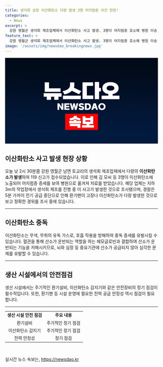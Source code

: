 ```yaml
---
title: 생석회 공장 이산화탄소 다량 발생 3명 어지럼증 사건 현장!
categories:
  - News
excerpt: >
  강원 영월군 생석회 제조업체에서 이산화탄소 사고 발생. 3명이 어지럼증 호소해 병원 이송, 생석회 제조 중 환기팬 고장으로 이산화탄소 다량 발생한 것으로 추정. 경찰 조사 중. (사진=)
feature_text: >
  강원 영월군 생석회 제조업체에서 이산화탄소 사고 발생. 3명이 어지럼증 호소해 병원 이송, 생석회 제조 중 환기팬 고장으로 이산화탄소 다량 발생한 것으로 추정. 경찰 조사 중. (사진=)
image: '/assets/img/newsdao_breakingnews.jpg'
---
```


<p><img src="/assets/img/newsdao_breakingnews.jpg" alt="implanttips 속보" /></p>

<h2 data-ke-size="size26">이산화탄소 사고 발생 현장 상황</h2>

<p data-ke-size="size16">오늘 낮 2시 30분쯤 강원 영월군 남면 토교리의 생석회 제조업체에서 다량의 <b>이산화탄소가 발생</b>하여 119 신고가 접수되었습니다. 이로 인해 김 모씨 등 3명이 이산화탄소에 노출되어 어지럼증 증세를 보여 병원으로 옮겨져 치료를 받았습니다. 해당 업체는 지하 3m의 작업장에서 생석회 제조를 진행 중 이 사고가 발생한 것으로 조사됐으며, 경찰은 5분 가까이 전기 공급 중단으로 인해 환기팬이 고장나 이산화탄소가 다량 발생한 것으로 보고 정확한 경위를 조사 중에 있습니다.</p>

<hr>

<h2 data-ke-size="size26">이산화탄소 중독</h2>

<p data-ke-size="size16">이산화탄소는 무색, 무취의 유독 가스로, 호흡 작용을 방해하여 중독 증세를 유발시킬 수 있습니다. 혈관을 통해 산소가 운반되는 역할을 하는 헤모글로빈과 결합하여 산소가 운반되는 기능을 저해시키므로, 뇌와 심장 등 중요기관에 산소가 공급되지 않아 심각한 문제를 유발할 수 있습니다.</p>

<hr>

<h2 data-ke-size="size26">생산 시설에서의 안전점검</h2>

<p data-ke-size="size16">생산 시설에서는 주기적인 환기설비, 이산화탄소 감지기와 같은 안전장비의 정기 점검이 필수적입니다. 또한, 환기팬 등 시설 운영에 필요한 전력 공급 안정성 역시 점검이 필요합니다.</p>

<hr>

<table>
  <colgroup>
    <col width="50%">
    <col width="50%">
  </colgroup>
  <tr>
    <td style="text-align: center; height: 17px;"><b>생산 시설 안전 점검</b></td>
    <td style="text-align: center; height: 17px;"><b>주요 내용</b></td>
  </tr>
  <tr>
    <td style="text-align: center; height: 17px;">환기설비</td>
    <td style="text-align: center; height: 17px;">주기적인 정기 점검</td>
  </tr>
  <tr>
    <td style="text-align: center; height: 17px;">이산화탄소 감지기</td>
    <td style="text-align: center; height: 17px;">주기적인 정기 점검</td>
  </tr>
  <tr>
    <td style="text-align: center; height: 17px;">전력 안정성</td>
    <td style="text-align: center; height: 17px;">정기 점검</td>
  </tr>
</table>

<p data-ke-size="size16">&nbsp;</p>
실시간 뉴스 속보는, <a href="https://newsdao.kr" rel="dofollow">https://newsdao.kr</a>


